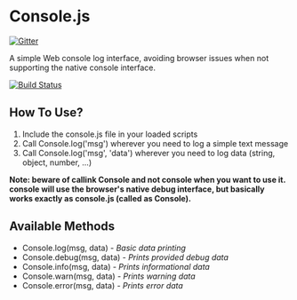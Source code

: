 Console.js
==========

[![Gitter](https://badges.gitter.im/Join%20Chat.svg)](https://gitter.im/valeriansaliou/console.js?utm_source=badge&utm_medium=badge&utm_campaign=pr-badge&utm_content=badge)

A simple Web console log interface, avoiding browser issues when not supporting the native console interface.

[![Build Status](https://semaphoreci.com/api/v1/projects/e674fd77-7018-422f-aea2-760cd4d2f773/376008/shields_badge.svg)](https://semaphoreci.com/valeriansaliou/console-js)


## How To Use?

1. Include the console.js file in your loaded scripts
2. Call Console.log('msg') wherever you need to log a simple text message
3. Call Console.log('msg', 'data') wherever you need to log data (string, object, number, ...)

**Note: beware of callink Console and not console when you want to use it. console will use the browser's native debug interface, but basically works exactly as console.js (called as Console).**

## Available Methods

* Console.log(msg, data) - *Basic data printing*
* Console.debug(msg, data) - *Prints provided debug data*
* Console.info(msg, data) - *Prints informational data*
* Console.warn(msg, data) - *Prints warning data*
* Console.error(msg, data) - *Prints error data*